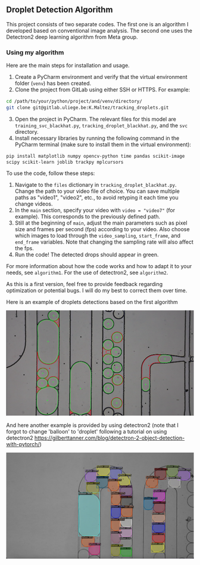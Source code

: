  Droplet Detection Algorithm
---------------------

This project consists of two separate codes. The first one is an algorithm I developed based on conventional image analysis. The second one uses the Detectron2 deep learning algorithm from Meta group.

### Using my algorithm

Here are the main steps for installation and usage.

1. Create a PyCharm environment and verify that the virtual environment folder (`venv`) has been created.
2. Clone the project from GitLab using either SSH or HTTPS. For example:
```bash
cd /path/to/your/python/project/and/venv/directory/
git clone git@gitlab.uliege.be:K.Maltez/tracking_droplets.git
```
3. Open the project in PyCharm. The relevant files for this model are `training_svc_blackhat.py`, `tracking_droplet_blackhat.py`, and the `svc` directory.
4. Install necessary libraries by running the following command in the PyCharm terminal (make sure to install them in the virtual environment):
```
pip install matplotlib numpy opencv-python time pandas scikit-image scipy scikit-learn joblib trackpy mplcursors
```

To use the code, follow these steps:

1. Navigate to the `files` dictionary in `tracking_droplet_blackhat.py`. Change the path to your video file of choice. You can save multiple paths as "video1", "video2", etc., to avoid retyping it each time you change videos.
2. In the `main` section, specify your video with `video = "video7"` (for example). This corresponds to the previously defined path.
3. Still at the beginning of `main`, adjust the main parameters such as pixel size and frames per second (fps) according to your video. Also choose which images to load through the `video_sampling`, `start_frame`, and `end_frame` variables. Note that changing the sampling rate will also affect the fps.
4. Run the code! The detected drops should appear in green.

For more information about how the code works and how to adapt it to your needs, see `algorithm1`. For the use of detectron2, see `algorithm2`.

As this is a first version, feel free to provide feedback regarding optimization or potential bugs. I will do my best to correct them over time.

Here is an example of droplets detections based on the first algorithm

![Algorithm1](algo1.png)

And here another example is provided by using detectron2 (note that I forgot to change 'balloon' to 'droplet' following a tutorial on using detectron2 <https://gilberttanner.com/blog/detectron-2-object-detection-with-pytorch/>) 

![Algorithm2](algo2.png)

